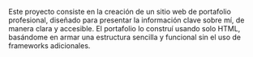 Este proyecto consiste en la creación de un sitio web de portafolio profesional, diseñado para presentar la información clave sobre mí, de manera clara y accesible. 
El portafolio lo construí usando solo HTML, basándome en armar una estructura sencilla y funcional sin el uso de frameworks adicionales.
